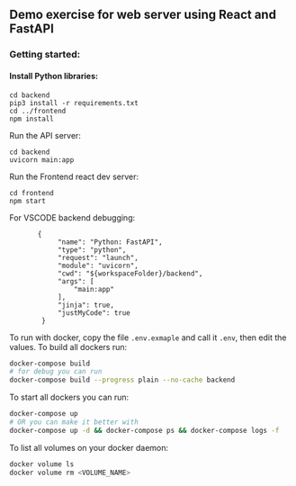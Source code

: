 ## Demo exercise for web server using React and FastAPI

### Getting started:

#### Install Python libraries:

```
cd backend
pip3 install -r requirements.txt
cd ../frontend
npm install
```

Run the API server:

```
cd backend
uvicorn main:app
```

Run the Frontend react dev server:

```
cd frontend
npm start
```

For VSCODE backend debugging:

```
       {
            "name": "Python: FastAPI",
            "type": "python",
            "request": "launch",
            "module": "uvicorn",
            "cwd": "${workspaceFolder}/backend",
            "args": [
                "main:app"
            ],
            "jinja": true,
            "justMyCode": true
        }
```
To run with docker, copy the file `.env.exmaple` and call it `.env`, then edit the values.
To build all dockers run:
```bash
docker-compose build
# for debug you can run
docker-compose build --progress plain --no-cache backend
```
To start all dockers you can run: 
```bash
docker-compose up
# OR you can make it better with
docker-compose up -d && docker-compose ps && docker-compose logs -f
```
To list all volumes on your docker daemon:
```bash
docker volume ls
docker volume rm <VOLUME_NAME>
```